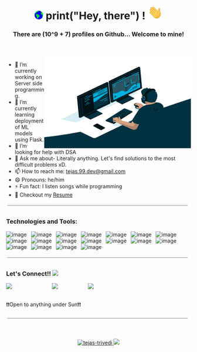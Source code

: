 <h1 align="center">
  <a target="_blank">
    <img src="https://github.com/tejas-trivedi/tejas-trivedi/blob/main/Earth.gif" width="24px" style="max-width:100%;">
  </a>
  print("Hey, there") !
  <a target="_blank">
    <img src="https://github.com/tejas-trivedi/tejas-trivedi/blob/main/Hi.gif" width="40px" />
  </a>
  <br/>
  <h3 align="center">There are (10^9 + 7) profiles on Github... Welcome to mine!</h3>
</h1>
<br/>
<br/>
<a target="_blank">
  <img align="right" height="250" width="400" alt="GIF" src="https://github.com/tejas-trivedi/tejas-trivedi/blob/main/code.gif">
</a>

 - 🔭 I’m currently working on Server side programming.
 - 🌱 I’m currently learning deployment of ML models using Flask. 
 - 🤔 I’m looking for help with DSA
 - 💬 Ask me about- Literally anything. Let's find solutions to the most difficult problems xD.
 - 📫 How to reach me: tejas.99.dev@gmail.com
 - 😄 Pronouns: he/him
 - ⚡ Fun fact: I listen songs while programming
 - 📝 Checkout my [Resume](https://drive.google.com/file/d/1TAMTh8yk5W5TfyWhCMqZ9GfEM4e4PEie/view?usp=sharing)

<img src="https://github.com/tejas-trivedi/tejas-trivedi/blob/main/border.gif" width="1100px" height="10px"></h2>

### Technologies and Tools:

![image](https://img.shields.io/badge/Django-092E20?style=for-the-badge&logo=django&logoColor=green)&nbsp;&nbsp;
![image](https://img.shields.io/badge/Flask-000000?style=for-the-badge&logo=flask&logoColor=white)&nbsp;&nbsp;
![image](https://img.shields.io/badge/Postman-FF6C37?style=for-the-badge&logo=Postman&logoColor=white)&nbsp;&nbsp;
![image](https://img.shields.io/badge/PostgreSQL-316192?style=for-the-badge&logo=postgresql&logoColor=white)&nbsp;&nbsp;
![image](https://img.shields.io/badge/MySQL-00000F?style=for-the-badge&logo=mysql&logoColor=white)&nbsp;&nbsp;
![image](https://img.shields.io/badge/Selenium-43B02A?style=for-the-badge&logo=Selenium&logoColor=white)&nbsp;&nbsp;
![image](https://img.shields.io/badge/Streamlit-FF4B4B?style=for-the-badge&logo=Streamlit&logoColor=white)&nbsp;&nbsp;
![image](https://img.shields.io/badge/Python-3776AB?style=for-the-badge&logo=python&logoColor=white)&nbsp;&nbsp;
![image](https://img.shields.io/badge/Docker-2CA5E0?style=for-the-badge&logo=docker&logoColor=white)&nbsp;&nbsp;
![image](https://img.shields.io/badge/conda-342B029.svg?&style=for-the-badge&logo=anaconda&logoColor=white)&nbsp;&nbsp;
![image](https://img.shields.io/badge/Git-F05032?style=for-the-badge&logo=git&logoColor=white)&nbsp;&nbsp;
![image](https://img.shields.io/badge/Amazon_AWS-232F3E?style=for-the-badge&logo=amazon-aws&logoColor=white)&nbsp;&nbsp;
![image](https://img.shields.io/badge/Heroku-430098?style=for-the-badge&logo=heroku&logoColor=white)&nbsp;&nbsp;
![image](https://img.shields.io/badge/GitHub_Actions-2088FF?style=for-the-badge&logo=github-actions&logoColor=white)&nbsp;&nbsp;
![image](https://img.shields.io/badge/Ubuntu-E95420?style=for-the-badge&logo=ubuntu&logoColor=white)&nbsp;&nbsp;
![image](https://img.shields.io/badge/Flutter-02569B?style=for-the-badge&logo=flutter&logoColor=white)&nbsp;&nbsp;
![image](https://img.shields.io/badge/firebase-ffca28?style=for-the-badge&logo=firebase&logoColor=black)&nbsp;&nbsp;
![image](https://img.shields.io/badge/Linux-FCC624?style=for-the-badge&logo=linux&logoColor=black)


<img src="https://github.com/tejas-trivedi/tejas-trivedi/blob/main/border.gif" width="1100px" height="10px"></h2>

### Let's Connect!! <img src="https://github.com/PulkitSinghDev/PulkitSinghDev/blob/main/Handshake.gif" height="25px" style="max-width:100%;">
<a href="https://www.linkedin.com/in/tejas-trivedi9/">
  <img align="left" width="125px" src="https://img.shields.io/badge/LinkedIn-0077B5?style=for-the-badge&logo=linkedin&logoColor=white" />
</a>
<a href="mailto: tejas.99.dev@gmail.com">
  <img align="left" width="98px" src="https://img.shields.io/badge/Gmail-D14836?style=for-the-badge&logo=gmail&logoColor=white" />
</a>
<a href="https://www.instagram.com/tejastrivedi_/">
  <img align="left" width="135px" src="https://img.shields.io/badge/Instagram-E4405F?style=for-the-badge&logo=instagram&logoColor=white" />
</a>
<br/> 
<br/>

:exclamation::exclamation:Open to anything under Sun:exclamation::exclamation:
<br/>
<br/>
<img src="https://github.com/tejas-trivedi/tejas-trivedi/blob/main/border.gif" width="1100px" height="10px"></h2>

<br/>

<p align="center">
<a href="https://github.com/tejas-trivedi">
<img height="180em" src="https://github-readme-streak-stats.herokuapp.com/?user=tejas-trivedi&theme=algolia" alt="tejas-trivedi" />
<img height="180em" src="https://github-readme-stats.vercel.app/api/top-langs/?username=tejas-trivedi&hide=html&langs_count=6&count_private=true&theme=algolia&exclude_repo=Future_Price_Prediction_of_Products,Machine_Learning_Basics,Financial_Analysis,Machine_Learning_Basic_models,Operation-Research-Lab&layout=compact"/></a>
</p>
